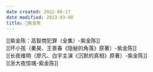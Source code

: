 ```yaml
---
date created: 2022-08-17
date modified: 2023-03-08
title: 🧑紫金陈
---
```


[[紫金陈：高智商犯罪（全集）-紫金陈]]  
[[坏小孩（秦昊、王景春《隐秘的角落》原著）-紫金陈]]  
[[长夜难明（廖凡、白宇主演《沉默的真相》原著）-紫金陈]]  
[[浙大夜惊魂-紫金陈]]
